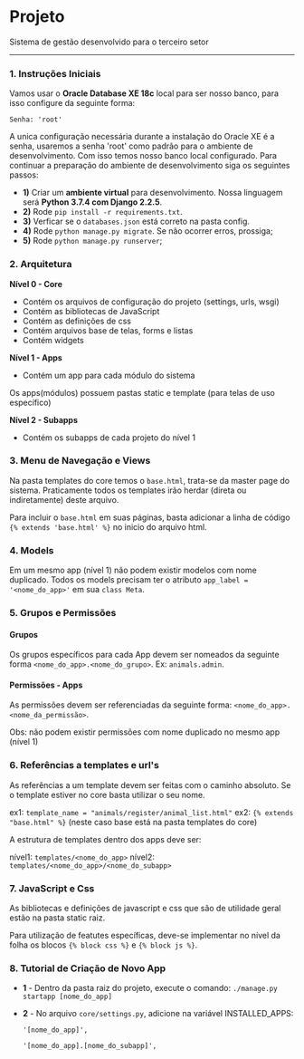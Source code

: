 # Projeto
Sistema de gestão desenvolvido para o terceiro setor
**********

### 1. Instruções Iniciais

Vamos usar o **Oracle Database XE 18c** local para ser nosso banco, para isso configure da seguinte forma:

```
Senha: 'root'
```
A unica configuração necessária durante a instalação do Oracle XE é a senha, usaremos a senha 'root' como padrão para o ambiente de desenvolvimento.
Com isso temos nosso banco local configurado. Para continuar a preparação do ambiente de desenvolvimento siga os seguintes passos:

- **1)** Criar um **ambiente virtual** para desenvolvimento. Nossa linguagem será **Python 3.7.4 com Django 2.2.5**.
- **2)** Rode `pip install -r requirements.txt`.
- **3)** Verficar se o `databases.json` está correto na pasta config.
- **4)** Rode `python manage.py migrate`. Se não ocorrer erros, prossiga;
- **5)** Rode `python manage.py runserver`;

### 2. Arquitetura

**Nível 0 - Core**
* Contém os arquivos de configuração do projeto (settings, urls, wsgi)
* Contém as bibliotecas de JavaScript 
* Contém as definições de css
* Contém arquivos base de telas, forms e listas
* Contém widgets

**Nível 1 - Apps**
* Contém um app para cada módulo do sistema

Os apps(módulos) possuem pastas static e template (para telas de uso específico)

**Nível 2 - Subapps**
* Contém os subapps de cada projeto do nível 1

### 3. Menu de Navegação e Views

Na pasta templates do core temos o `base.html`, trata-se da master page do sistema. Praticamente todos os templates irão herdar (direta ou indiretamente) deste arquivo.

Para incluir o `base.html` em suas páginas, basta adicionar a linha de código `{% extends 'base.html' %}` no inicio do arquivo html.

### 4. Models

Em um mesmo app (nível 1) não podem existir modelos com nome duplicado. Todos os models precisam ter o atributo `app_label = '<nome_do_app>'` em sua `class Meta`.

### 5. Grupos e Permissões

#### Grupos
Os grupos específicos para cada App devem ser nomeados da seguinte forma `<nome_do_app>.<nome_do_grupo>`. 
Ex: `animals.admin`.

#### Permissões - Apps

As permissões devem ser referenciadas da seguinte forma: `<nome_do_app>.<nome_da_permissão>`.

Obs: não podem existir permissões com nome duplicado no mesmo app (nível 1)

### 6. Referências a templates e url's

As referências a um template devem ser feitas com o caminho absoluto. Se o template estiver no core basta utilizar o seu nome.

ex1: `template_name = "animals/register/animal_list.html"`
ex2: `{% extends "base.html" %}` (neste caso base está na pasta templates do core)

A estrutura de templates dentro dos apps deve ser:

nível1: `templates/<nome_do_app>`
nível2: `templates/<nome_do_app>/<nome_do_subapp>`

### 7. JavaScript e Css

As bibliotecas e definições de javascript e css que são de utilidade geral estão na pasta static raiz.

Para utilização de featutes específicas, deve-se implementar no nível da folha os blocos `{% block css %}` e `{% block js %}`. 

### 8. Tutorial de Criação de Novo App

- **1** - Dentro da pasta raiz do projeto, execute o comando: `./manage.py startapp [nome_do_app]`


- **2** - No arquivo `core/settings.py`, adicione na variável INSTALLED_APPS:

	`'[nome_do_app]',`
  
	`'[nome_do_app].[nome_do_subapp]',`
  
  
